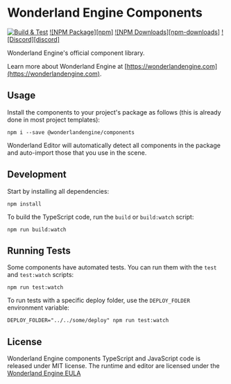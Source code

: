 # Wonderland Engine Components

[![Build & Test](https://github.com/WonderlandEngine/components/actions/workflows/npm-build.yml/badge.svg)](https://github.com/WonderlandEngine/components/actions/workflows/npm-build.yml)
[![NPM Package][npm]](https://www.npmjs.com/package/@wonderlandengine/components)
[![NPM Downloads][npm-downloads]](https://img.shields.io/npm/dw/@wonderlandengine/components)
[![Discord][discord]](https://discord.wonderlandengine.com)

Wonderland Engine's official component library.

Learn more about Wonderland Engine at [https://wonderlandengine.com](https://wonderlandengine.com).

## Usage

Install the components to your project's package as follows (this is already done in most project templates):
```
npm i --save @wonderlandengine/components
```

Wonderland Editor will automatically detect all components in the package and auto-import
those that you use in the scene.

## Development

Start by installing all dependencies:

```
npm install
```

To build the TypeScript code, run the `build` or `build:watch` script:
```
npm run build:watch
```

## Running Tests

Some components have automated tests. You can run them with the `test` and `test:watch` scripts:
```
npm run test:watch
```

To run tests with a specific deploy folder, use the `DEPLOY_FOLDER` environment variable:
```
DEPLOY_FOLDER="../../some/deploy" npm run test:watch
```

## License

Wonderland Engine components TypeScript and JavaScript code is released under MIT license.
The runtime and editor are licensed under the [Wonderland Engine EULA](https://wonderlandengine.com/eula)
